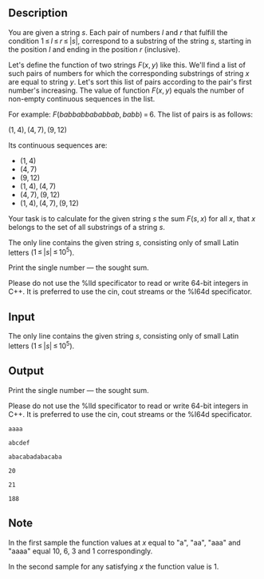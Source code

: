 ## Description

<div><p>You are given a string <span class="tex-span"><i>s</i></span>. Each pair of numbers <span class="tex-span"><i>l</i></span> and <span class="tex-span"><i>r</i></span> that fulfill the condition <span class="tex-span">1 ≤ <i>l</i> ≤ <i>r</i> ≤ |<i>s</i>|</span>, correspond to a substring of the string <span class="tex-span"><i>s</i></span>, starting in the position <span class="tex-span"><i>l</i></span> and ending in the position <span class="tex-span"><i>r</i></span> (inclusive).</p><p>Let's define the function of two strings <span class="tex-span"><i>F</i>(<i>x</i>, <i>y</i>)</span> like this. We'll find a list of such pairs of numbers for which the corresponding substrings of string <span class="tex-span"><i>x</i></span> are equal to string <span class="tex-span"><i>y</i></span>. Let's sort this list of pairs according to the pair's first number's increasing. The value of function <span class="tex-span"><i>F</i>(<i>x</i>, <i>y</i>)</span> equals the number of non-empty continuous sequences in the list.</p><p>For example: <span class="tex-span"><i>F</i>(<i>babbabbababbab</i>, <i>babb</i>) = 6</span>. The list of pairs is as follows:</p><p><span class="tex-span">(1, 4), (4, 7), (9, 12)</span></p><p>Its continuous sequences are: </p><ul> <li> <span class="tex-span">(1, 4)</span> </li><li> <span class="tex-span">(4, 7)</span> </li><li> <span class="tex-span">(9, 12)</span> </li><li> <span class="tex-span">(1, 4), (4, 7)</span> </li><li> <span class="tex-span">(4, 7), (9, 12)</span> </li><li> <span class="tex-span">(1, 4), (4, 7), (9, 12)</span> </li></ul><p>Your task is to calculate for the given string <span class="tex-span"><i>s</i></span> the sum <span class="tex-span"><i>F</i>(<i>s</i>, <i>x</i>)</span> for all <span class="tex-span"><i>x</i></span>, that <span class="tex-span"><i>x</i></span> belongs to the set of all substrings of a string <span class="tex-span"><i>s</i></span>.</p></div><div class="input-specification"><p>The only line contains the given string <span class="tex-span"><i>s</i></span>, consisting only of small Latin letters (<span class="tex-span">1 ≤ |<i>s</i>| ≤ 10<sup class="upper-index">5</sup></span>).</p></div><div class="output-specification"><p>Print the single number — the sought sum.</p><p>Please do not use the %lld specificator to read or write 64-bit integers in С++. It is preferred to use the cin, cout streams or the %I64d specificator.</p></div>

## Input

<p>The only line contains the given string <span class="tex-span"><i>s</i></span>, consisting only of small Latin letters (<span class="tex-span">1 ≤ |<i>s</i>| ≤ 10<sup class="upper-index">5</sup></span>).</p>

## Output

<p>Print the single number — the sought sum.</p><p>Please do not use the %lld specificator to read or write 64-bit integers in С++. It is preferred to use the cin, cout streams or the %I64d specificator.</p>





```input1
aaaa

```




```input2
abcdef

```




```input3
abacabadabacaba

```




```output1
20

```




```output2
21

```




```output3
188

```



## Note

<p>In the first sample the function values at <span class="tex-span"><i>x</i></span> equal to "a", "aa", "aaa" and "aaaa" equal 10, 6, 3 and 1 correspondingly.</p><p>In the second sample for any satisfying <span class="tex-span"><i>x</i></span> the function value is 1.</p>
